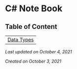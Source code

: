 # C# Note Book


## Table of Content
||
|:--------:|
|[Data Types](./001.DataTypes/ReadMe.md)|




*Last updated on October 4, 2021*

*Created on October 3, 2021*
